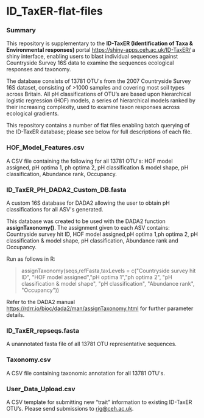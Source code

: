 # ID_TaxER-flat-files



### Summary

This repository is supplementary to the  <b> ID-TaxER (Identification of Taxa & Environmental responses) </b> portal https://shiny-apps.ceh.ac.uk/ID-TaxER/  a shiny interface, enabling users to blast individual sequences against Countryside Survey 16S data to examine the sequences ecological responses and taxonomy.

The database consists of 13781 OTU's from the 2007 Countryside Survey 16S dataset, consisting of >1000 samples and covering most soil types across Britain. All pH classifications of OTU’s are based upon hierarchical logistic regression (HOF) models, a series of hierarchical models ranked by their increasing complexity, used to examine taxon responses across ecological gradients.


This repository contains a number of flat files enabling batch querying of the ID-TaxER database; please see below for full descriptions of each file. 

### HOF_Model_Features.csv
A CSV file containing the following for all 13781 OTU's: HOF model assigned, pH optima 1, ph optima 2, pH classification & model shape, pH classification, Abundance rank, Occupancy.


### ID_TaxER_PH_DADA2_Custom_DB.fasta

A custom 16S database for DADA2 allowing the user to obtain pH classifications for all ASV's generated. 

This database was created to be used with the DADA2 function <b>assignTaxonomy()</b>.
The assignment given to each ASV contains: Countryside survey hit ID, HOF model assigned,pH optima 1,ph optima 2, pH classification & model shape, pH classification, Abundance rank and Occupancy.  

Run as follows in R:
>assignTaxonomy(seqs,refFasta,taxLevels = c("Countryside survey hit ID", "HOF model assigned","pH optima 1","ph optima 2", "pH classification & model shape", "pH classification", "Abundance rank", "Occupancy"))
 

Refer to the DADA2 manual https://rdrr.io/bioc/dada2/man/assignTaxonomy.html for further parameter details.

### ID_TaxER_repseqs.fasta

A unannotated fasta file of all 13781 OTU representative sequences.

### Taxonomy.csv

A CSV file containing taxonomic annotation for all 13781 OTU's.

### User_Data_Upload.csv

A CSV template for submitting new “trait” information to existing ID-TaxER OTU’s. Please send submissions to rig@ceh.ac.uk.

